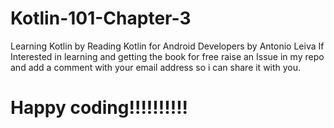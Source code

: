 # Kotlin-101-Chapter-3
Learning Kotlin by Reading Kotlin for Android Developers by Antonio Leiva 
If Interested in learning and getting the book for free raise an Issue in my repo and add a comment with your email address so i can share it with you.
# Happy coding!!!!!!!!!!
